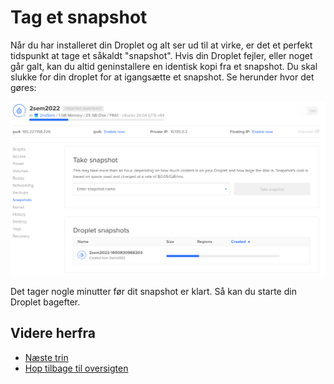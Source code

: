 # Tag et snapshot

Når du har installeret din Droplet og alt ser ud til at virke, er det et perfekt tidspunkt at tage et såkaldt "snapshot". Hvis din Droplet fejler, eller noget går galt, kan du altid geninstallere en identisk kopi fra et snapshot. Du skal slukke for din droplet for at igangsætte et snapshot. Se herunder hvor det gøres:

![snapshot](./images/snapshot.png)

Det tager nogle minutter før dit snapshot er klart. Så kan du starte din Droplet bagefter.

## Videre herfra

- [Næste trin](./deployment.md)
- [Hop tilbage til oversigten](./README.md)
